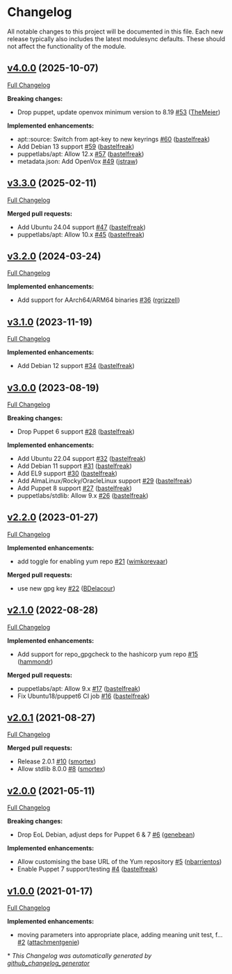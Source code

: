 # Changelog

All notable changes to this project will be documented in this file.
Each new release typically also includes the latest modulesync defaults.
These should not affect the functionality of the module.

## [v4.0.0](https://github.com/voxpupuli/puppet-hashi_stack/tree/v4.0.0) (2025-10-07)

[Full Changelog](https://github.com/voxpupuli/puppet-hashi_stack/compare/v3.3.0...v4.0.0)

**Breaking changes:**

- Drop puppet, update openvox minimum version to 8.19 [\#53](https://github.com/voxpupuli/puppet-hashi_stack/pull/53) ([TheMeier](https://github.com/TheMeier))

**Implemented enhancements:**

- apt::source: Switch from apt-key to new keyrings [\#60](https://github.com/voxpupuli/puppet-hashi_stack/pull/60) ([bastelfreak](https://github.com/bastelfreak))
- Add Debian 13 support [\#59](https://github.com/voxpupuli/puppet-hashi_stack/pull/59) ([bastelfreak](https://github.com/bastelfreak))
- puppetlabs/apt: Allow 12.x [\#57](https://github.com/voxpupuli/puppet-hashi_stack/pull/57) ([bastelfreak](https://github.com/bastelfreak))
- metadata.json: Add OpenVox [\#49](https://github.com/voxpupuli/puppet-hashi_stack/pull/49) ([jstraw](https://github.com/jstraw))

## [v3.3.0](https://github.com/voxpupuli/puppet-hashi_stack/tree/v3.3.0) (2025-02-11)

[Full Changelog](https://github.com/voxpupuli/puppet-hashi_stack/compare/v3.2.0...v3.3.0)

**Merged pull requests:**

- Add Ubuntu 24.04 support [\#47](https://github.com/voxpupuli/puppet-hashi_stack/pull/47) ([bastelfreak](https://github.com/bastelfreak))
- puppetlabs/apt: Allow 10.x [\#45](https://github.com/voxpupuli/puppet-hashi_stack/pull/45) ([bastelfreak](https://github.com/bastelfreak))

## [v3.2.0](https://github.com/voxpupuli/puppet-hashi_stack/tree/v3.2.0) (2024-03-24)

[Full Changelog](https://github.com/voxpupuli/puppet-hashi_stack/compare/v3.1.0...v3.2.0)

**Implemented enhancements:**

- Add support for AArch64/ARM64 binaries [\#36](https://github.com/voxpupuli/puppet-hashi_stack/pull/36) ([rgrizzell](https://github.com/rgrizzell))

## [v3.1.0](https://github.com/voxpupuli/puppet-hashi_stack/tree/v3.1.0) (2023-11-19)

[Full Changelog](https://github.com/voxpupuli/puppet-hashi_stack/compare/v3.0.0...v3.1.0)

**Implemented enhancements:**

- Add Debian 12 support [\#34](https://github.com/voxpupuli/puppet-hashi_stack/pull/34) ([bastelfreak](https://github.com/bastelfreak))

## [v3.0.0](https://github.com/voxpupuli/puppet-hashi_stack/tree/v3.0.0) (2023-08-19)

[Full Changelog](https://github.com/voxpupuli/puppet-hashi_stack/compare/v2.2.0...v3.0.0)

**Breaking changes:**

- Drop Puppet 6 support [\#28](https://github.com/voxpupuli/puppet-hashi_stack/pull/28) ([bastelfreak](https://github.com/bastelfreak))

**Implemented enhancements:**

- Add Ubuntu 22.04 support [\#32](https://github.com/voxpupuli/puppet-hashi_stack/pull/32) ([bastelfreak](https://github.com/bastelfreak))
- Add Debian 11 support [\#31](https://github.com/voxpupuli/puppet-hashi_stack/pull/31) ([bastelfreak](https://github.com/bastelfreak))
- Add EL9 support [\#30](https://github.com/voxpupuli/puppet-hashi_stack/pull/30) ([bastelfreak](https://github.com/bastelfreak))
- Add AlmaLinux/Rocky/OracleLinux support [\#29](https://github.com/voxpupuli/puppet-hashi_stack/pull/29) ([bastelfreak](https://github.com/bastelfreak))
- Add Puppet 8 support [\#27](https://github.com/voxpupuli/puppet-hashi_stack/pull/27) ([bastelfreak](https://github.com/bastelfreak))
- puppetlabs/stdlib: Allow 9.x [\#26](https://github.com/voxpupuli/puppet-hashi_stack/pull/26) ([bastelfreak](https://github.com/bastelfreak))

## [v2.2.0](https://github.com/voxpupuli/puppet-hashi_stack/tree/v2.2.0) (2023-01-27)

[Full Changelog](https://github.com/voxpupuli/puppet-hashi_stack/compare/v2.1.0...v2.2.0)

**Implemented enhancements:**

- add toggle for enabling yum repo [\#21](https://github.com/voxpupuli/puppet-hashi_stack/pull/21) ([wimkorevaar](https://github.com/wimkorevaar))

**Merged pull requests:**

- use new gpg key [\#22](https://github.com/voxpupuli/puppet-hashi_stack/pull/22) ([BDelacour](https://github.com/BDelacour))

## [v2.1.0](https://github.com/voxpupuli/puppet-hashi_stack/tree/v2.1.0) (2022-08-28)

[Full Changelog](https://github.com/voxpupuli/puppet-hashi_stack/compare/v2.0.1...v2.1.0)

**Implemented enhancements:**

- Add support for repo\_gpgcheck to the hashicorp yum repo [\#15](https://github.com/voxpupuli/puppet-hashi_stack/pull/15) ([hammondr](https://github.com/hammondr))

**Merged pull requests:**

- puppetlabs/apt: Allow 9.x [\#17](https://github.com/voxpupuli/puppet-hashi_stack/pull/17) ([bastelfreak](https://github.com/bastelfreak))
- Fix Ubuntu18/puppet6 CI job [\#16](https://github.com/voxpupuli/puppet-hashi_stack/pull/16) ([bastelfreak](https://github.com/bastelfreak))

## [v2.0.1](https://github.com/voxpupuli/puppet-hashi_stack/tree/v2.0.1) (2021-08-27)

[Full Changelog](https://github.com/voxpupuli/puppet-hashi_stack/compare/v2.0.0...v2.0.1)

**Merged pull requests:**

- Release 2.0.1 [\#10](https://github.com/voxpupuli/puppet-hashi_stack/pull/10) ([smortex](https://github.com/smortex))
- Allow stdlib 8.0.0 [\#8](https://github.com/voxpupuli/puppet-hashi_stack/pull/8) ([smortex](https://github.com/smortex))

## [v2.0.0](https://github.com/voxpupuli/puppet-hashi_stack/tree/v2.0.0) (2021-05-11)

[Full Changelog](https://github.com/voxpupuli/puppet-hashi_stack/compare/v1.0.0...v2.0.0)

**Breaking changes:**

- Drop EoL Debian, adjust deps for Puppet 6 & 7 [\#6](https://github.com/voxpupuli/puppet-hashi_stack/pull/6) ([genebean](https://github.com/genebean))

**Implemented enhancements:**

- Allow customising the base URL of the Yum repository [\#5](https://github.com/voxpupuli/puppet-hashi_stack/pull/5) ([nbarrientos](https://github.com/nbarrientos))
- Enable Puppet 7 support/testing [\#4](https://github.com/voxpupuli/puppet-hashi_stack/pull/4) ([bastelfreak](https://github.com/bastelfreak))

## [v1.0.0](https://github.com/voxpupuli/puppet-hashi_stack/tree/v1.0.0) (2021-01-17)

[Full Changelog](https://github.com/voxpupuli/puppet-hashi_stack/compare/d9ceffd75b1f222e1145d58cceaf3a9bcb41b360...v1.0.0)

**Implemented enhancements:**

- moving parameters into appropriate place, adding meaning unit test, f… [\#2](https://github.com/voxpupuli/puppet-hashi_stack/pull/2) ([attachmentgenie](https://github.com/attachmentgenie))



\* *This Changelog was automatically generated by [github_changelog_generator](https://github.com/github-changelog-generator/github-changelog-generator)*
